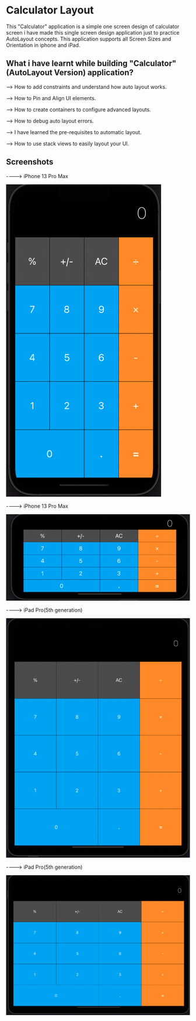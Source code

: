 
# Calculator Layout 

This "Calculator" application is a simple one screen design of calculator screen i have made this single screen design application just to practice AutoLayout concepts. This application supports all Screen Sizes and Orientation in iphone and iPad.

## What i have learnt while building "Calculator" (AutoLayout Version) application?

--> How to add constraints and understand how auto layout works.

--> How to Pin and Align UI elements.

--> How to create containers to configure advanced layouts.

--> How to debug auto layout errors.

--> I have learned the pre-requisites to automatic layout.

--> How to use stack views to easily layout your UI.

## Screenshots


----> iPhone 13 Pro Max




![iPhone 13 Pro Max Potrait](images/iPhone_13PMP.png) 


----> iPhone 13 Pro Max




![iPhone 13 Pro Max Landscape](images/iPhone_13PML.png)




----> iPad Pro(5th generation)




![iPad Pro Potrait](images/iPadProP.png) 



----> iPad Pro(5th generation)




![iPad Pro Landscape](images/iPadProL.png) 



